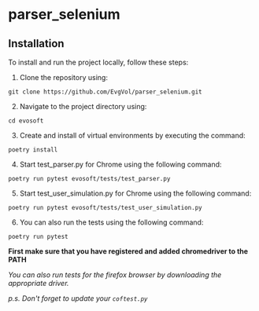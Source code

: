 # parser_selenium

## Installation
To install and run the project locally, follow these steps:

1. Clone the repository using:
```
git clone https://github.com/EvgVol/parser_selenium.git
```
2. Navigate to the project directory using:
```
cd evosoft
```
3. Create and install of virtual environments by executing the command:
```
poetry install
```
4.  Start test_parser.py for Chrome using the following command:
```
poetry run pytest evosoft/tests/test_parser.py
```
5.  Start test_user_simulation.py for Chrome using the following command:
```
poetry run pytest evosoft/tests/test_user_simulation.py
```
6. You can also run the tests using the following command:
```
poetry run pytest
```

**First make sure that you have registered and added chromedriver to the PATH**

*You can also run tests for the firefox browser by downloading the appropriate driver.*

*p.s. Don't forget to update your `coftest.py`*